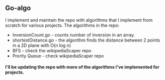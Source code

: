 ## Go-algo

I implement and maintain the repo with algorithms that I implement from scratch for various projects.
The algorithms in the repo:
- InversionCount.go   - counts number of inversion in an array.
- shortestDistance.go - the algorithm finds the distance between 2 points in a 2D plane with O(n log n)
- BFS - check the wikipediaScaper repo
- Prority Queue - check wikipediaScaper repo

#### I'll be updating the repo with more of the algorithms I've implemented for projects.